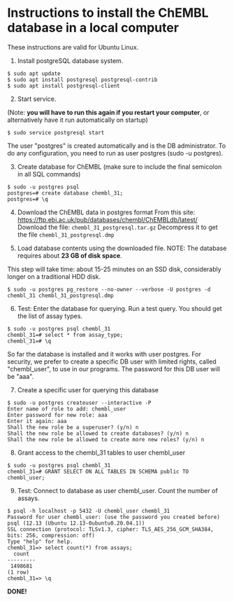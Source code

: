 # Instructions to install the ChEMBL database in a local computer

These instructions are valid for Ubuntu Linux.

1. Install postgreSQL database system.
```
$ sudo apt update
$ sudo apt install postgresql postgresql-contrib
$ sudo apt install postgresql-client
```

2. Start service.

(Note: **you will have to run this again if you restart your computer**, or alternatively have it run automatically on startup)
```
$ sudo service postgresql start
```

The user "postgres" is created automatically and is the DB administrator. To do any configuration, you need to run as user postgres (sudo -u postgres).

3. Create database for ChEMBL (make sure to include the final semicolon in all SQL commands)
```
$ sudo -u postgres psql
postgres=# create database chembl_31;
postgres=# \q
```

4. Download the ChEMBL data in postgres format
From this site: https://ftp.ebi.ac.uk/pub/databases/chembl/ChEMBLdb/latest/
Download the file: `chembl_31_postgresql.tar.gz`
Decompress it to get the file `chembl_31_postgresql.dmp`

5. Load database contents using the downloaded file. NOTE: The database requires about **23 GB of disk space**.

This step will take time: about 15-25 minutes on an SSD disk, considerably longer on a traditional HDD disk.
```
$ sudo -u postgres pg_restore --no-owner --verbose -U postgres -d chembl_31 chembl_31_postgresql.dmp
```

6. Test: Enter the database for querying. Run a test query. You should get the list of assay types.
```
$ sudo -u postgres psql chembl_31
chembl_31=# select * from assay_type;
chembl_31=# \q
```

So far the database is installed and it works with user postgres. For security, we prefer to create a specific DB user
with limited rights, called "chembl_user", to use in our programs. The password for this DB user
will be "aaa".

7. Create a specific user for querying this database
```
$ sudo -u postgres createuser --interactive -P
Enter name of role to add: chembl_user
Enter password for new role: aaa
Enter it again: aaa
Shall the new role be a superuser? (y/n) n
Shall the new role be allowed to create databases? (y/n) n
Shall the new role be allowed to create more new roles? (y/n) n
```

8. Grant access to the chembl_31 tables to user chembl_user
```
$ sudo -u postgres psql chembl_31
chembl_31=# GRANT SELECT ON ALL TABLES IN SCHEMA public TO chembl_user;
```

9. Test: Connect to database as user chembl_user. Count the number of assays.
```
$ psql -h localhost -p 5432 -U chembl_user chembl_31
Password for user chembl_user: (use the password you created before)
psql (12.13 (Ubuntu 12.13-0ubuntu0.20.04.1))
SSL connection (protocol: TLSv1.3, cipher: TLS_AES_256_GCM_SHA384, bits: 256, compression: off)
Type "help" for help.
chembl_31=> select count(*) from assays;
  count
---------
 1498681
(1 row)
chembl_31=> \q
```

**DONE!**


